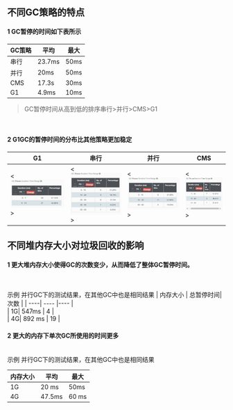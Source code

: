 ## 不同GC策略的特点

#### 1 GC暂停的时间如下表所示

| GC策略 | 平均 | 最大 |
| ---- |---- |  ---- |
| 串行 | 23.7ms | 50ms |
| 并行 | 20ms | 50ms |
| CMS | 17.3s | 30ms |
| G1 | 4.9ms | 10ms |

> GC暂停时间从高到低的排序串行>并行>CMS>G1

<br/>

#### 2 G1GC的暂停时间的分布比其他策略更加稳定


| G1| 串行 | 并行 | CMS |
| ---- |---- |  ---- |---- |
|<![在GCeasy中找了不同的特点](./jpgs/G1GC暂停时间分布.jpg)> | <![在GCeasy中找了不同的特点](./jpgs/串行暂停时间分布.jpg)> | <![在GCeasy中找了不同的特点](./jpgs/并行暂停时间分布.jpg)> | <![在GCeasy中找了不同的特点](./jpgs/CNS暂停时间分布.jpg)> |



#### 

## 不同堆内存大小对垃圾回收的影响

#### 1 更大堆内存大小使得GC的次数变少，从而降低了整体GC暂停时间。
<br/>

示例 并行GC下的测试结果，在其他GC中也是相同结果
| 内存大小 | 总暂停时间| 次数 | 
| ----| ---- |---- |  
| 1G| 547ms | 4 |  
| 4G|  892 ms | 19 | 

#### 2 更大的内存下单次GC所使用的时间更多
<br/>
示例 并行GC下的测试结果，在其他GC中也是相同结果

| 内存大小 | 平均 | 最大 | 
| ----| ---- |---- |  
| 1G| 20 ms   | 50ms  |  
| 4G|  47.5ms | 60 ms | 




